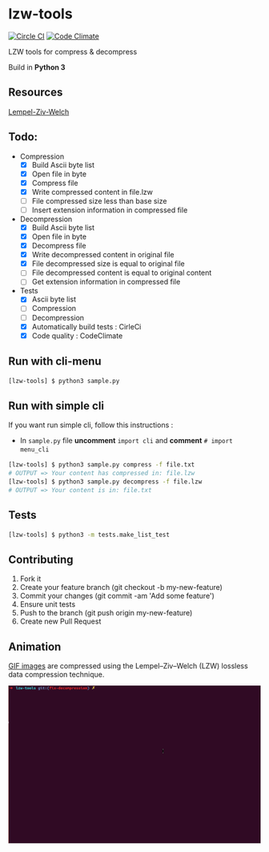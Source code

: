 # lzw-tools
[![Circle CI](https://circleci.com/gh/HugoPouliquen/lzw-tools.svg?style=shield)](https://circleci.com/gh/HugoPouliquen/lzw-tools)
[![Code Climate](https://codeclimate.com/github/HugoPouliquen/lzw-tools/badges/gpa.svg)](https://codeclimate.com/github/HugoPouliquen/lzw-tools)

LZW tools for compress &amp; decompress

Build in **Python 3**

## Resources
[Lempel-Ziv-Welch](https://fr.wikipedia.org/wiki/Lempel-Ziv-Welch)

## Todo:
- Compression
    - [x] Build Ascii byte list
    - [x] Open file in byte
    - [x] Compress file
    - [x] Write compressed content in file.lzw
    - [ ] File compressed size less than base size
    - [ ] Insert extension information in compressed file
- Decompression
    - [x] Build Ascii byte list
    - [x] Open file in byte
    - [x] Decompress file
    - [x] Write decompressed content in original file
    - [x] File decompressed size is equal to original file
    - [ ] File decompressed content is equal to original content
    - [ ] Get extension information in compressed file
- Tests
    - [x] Ascii byte list
    - [ ] Compression
    - [ ] Decompression
    - [x] Automatically build tests : CirleCi
    - [x] Code quality : CodeClimate

## Run with cli-menu
```bash
[lzw-tools] $ python3 sample.py
```

## Run with simple cli

If you want run simple cli, follow this instructions :
- In `sample.py` file **uncomment**  `import cli` and  **comment** `# import menu_cli`
```bash
[lzw-tools] $ python3 sample.py compress -f file.txt
# OUTPUT => Your content has compressed in: file.lzw
[lzw-tools] $ python3 sample.py decompress -f file.lzw
# OUTPUT => Your content is in: file.txt
```

## Tests
```bash
[lzw-tools] $ python3 -m tests.make_list_test
```

## Contributing
1. Fork it
2. Create your feature branch (git checkout -b my-new-feature)
3. Commit your changes (git commit -am 'Add some feature')
4. Ensure unit tests
5. Push to the branch (git push origin my-new-feature)
6. Create new Pull Request

## Animation
[GIF images](https://en.wikipedia.org/wiki/GIF) are compressed using the Lempel–Ziv–Welch (LZW) lossless data compression technique.

![](img/animation.gif?raw=true)
